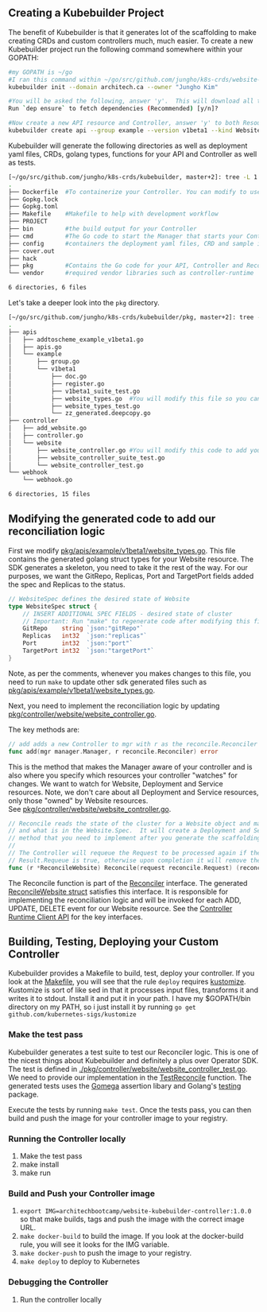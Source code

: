 ## Creating a Kubebuilder Project

The benefit of Kubebuilder is that it generates lot of the scaffolding to make creating CRDs and custom controllers much, much easier.  To create a new Kubebuilder project run the following command somewhere within your GOPATH:

```sh
#my GOPATH is ~/go
#I ran this command within ~/go/src/github.com/jungho/k8s-crds/website-kubebuilder
kubebuilder init --domain architech.ca --owner "Jungho Kim"

#You will be asked the following, answer 'y'.  This will download all the required Go packages and place them in the vendor directory and generate the scaffolding
Run `dep ensure` to fetch dependencies (Recommended) [y/n]?

#Now create a new API resource and Controller, answer 'y' to both Resource and Controller
kubebuilder create api --group example --version v1beta1 --kind Website
```

Kubebuilder will generate the following directories as well as deployment yaml files, CRDs, golang types, functions for your API and Controller as well as tests.

```sh
[~/go/src/github.com/jungho/k8s-crds/kubebuilder, master+2]: tree -L 1
.
├── Dockerfile  #To containerize your Controller. You can modify to use a different base image.
├── Gopkg.lock
├── Gopkg.toml
├── Makefile    #Makefile to help with development workflow
├── PROJECT
├── bin         #the build output for your Controller
├── cmd         #The Go code to start the Manager that starts your Controller
├── config      #containers the deployment yaml files, CRD and sample instance, RBAC role, rolebindings
├── cover.out
├── hack
├── pkg         #Contains the Go code for your API, Controller and Reconciler
└── vendor      #required vendor libraries such as controller-runtime

6 directories, 6 files
```

Let's take a deeper look into the `pkg` directory.

```sh
[~/go/src/github.com/jungho/k8s-crds/kubebuilder/pkg, master+2]: tree -L 4
.
├── apis
│   ├── addtoscheme_example_v1beta1.go
│   ├── apis.go
│   └── example
│       ├── group.go
│       └── v1beta1
│           ├── doc.go
│           ├── register.go
│           ├── v1beta1_suite_test.go
│           ├── website_types.go  #You will modify this file so you can consume your Website resource in golang
│           ├── website_types_test.go
│           └── zz_generated.deepcopy.go
├── controller
│   ├── add_website.go
│   ├── controller.go
│   └── website
│       ├── website_controller.go #You will modify this code to add your reconciliation logic.
│       ├── website_controller_suite_test.go
│       └── website_controller_test.go
└── webhook
    └── webhook.go

6 directories, 15 files
```

## Modifying the generated code to add our reconciliation logic

First we modify [pkg/apis/example/v1beta1/website_types.go](https://github.com/jungho/k8s-crds/blob/master/website-kubebuilder/pkg/apis/example/v1beta1/website_types.go#L27:6). This file contains the generated golang struct types for your Website resource. The SDK generates a skeleton, you need to take it the rest of the way.  For our purposes, we want the GitRepo, Replicas, Port and TargetPort fields added the spec and Replicas to the status.

```go
// WebsiteSpec defines the desired state of Website
type WebsiteSpec struct {
	// INSERT ADDITIONAL SPEC FIELDS - desired state of cluster
	// Important: Run "make" to regenerate code after modifying this file
	GitRepo    string `json:"gitRepo"`
	Replicas   int32  `json:"replicas"`
	Port       int32  `json:"port"`
	TargetPort int32  `json:"targetPort"`
}
```

Note, as per the comments, whenever you makes changes to this file, you need to run `make` to update other sdk generated files such as 
[pkg/apis/example/v1beta1/website_types.go](./pkg/apis/example/v1beta1/zz_generated.deepcopy.go).

Next, you need to implement the reconciliation logic by updating [pkg/controller/website/website_controller.go](./pkg/controller/website/website_controller.go).

The key methods are:

```go
// add adds a new Controller to mgr with r as the reconcile.Reconciler
func add(mgr manager.Manager, r reconcile.Reconciler) error 
```
This is the method that makes the Manager aware of your controller and is also where you specify which resources
your controller "watches" for changes.  We want to watch for Website, Deployment and Service resources.  Note, we don't
care about all Deployment and Service resources, only those "owned" by Website resources.  
See [pkg/controller/website/website_controller.go](./pkg/controller/website/website_controller.go).

```go
// Reconcile reads the state of the cluster for a Website object and makes changes based on the state read
// and what is in the Website.Spec.  It will create a Deployment and Service if they do not exist.  This is the key
// method that you need to implement after you generate the scaffolding.
//
// The Controller will requeue the Request to be processed again if the returned error is non-nil or
// Result.Requeue is true, otherwise upon completion it will remove the work from the queue.
func (r *ReconcileWebsite) Reconcile(request reconcile.Request) (reconcile.Result, error) 
```

The Reconcile function is part of the [Reconciler](https://github.com/jungho/k8s-crds/blob/master/website-kubebuilder/vendor/sigs.k8s.io/controller-runtime/pkg/reconcile/reconcile.go#L79:6) interface. The generated [ReconcileWebsite struct](https://github.com/jungho/k8s-crds/blob/master/website-kubebuilder/pkg/controller/website/website_controller.go#L87:6) satisfies this interface.  It is responsible for implementing the reconciliation logic and will be invoked for each ADD, UPDATE, DELETE event for our Website resource.  See the [Controller Runtime Client API](https://github.com/operator-framework/operator-sdk/blob/master/doc/user/client.md) for the key interfaces.

## Building, Testing, Deploying your Custom Controller

Kubebuilder provides a Makefile to build, test, deploy your controller.  If you look at the [Makefile](./Makefile), you will see that the rule `deploy` requires [kustomize](https://github.com/kubernetes-sigs/kustomize).  Kustomize is sort of like sed in that it processes input files, transforms it and writes it to stdout. Install it and put it in your path.  I have my $GOPATH/bin directory on my PATH, so i just install it by running `go get github.com/kubernetes-sigs/kustomize`

### Make the test pass 

Kubebuilder generates a test suite to test our Reconciler logic.  This is one of the nicest things about Kubebuilder and definitely a plus over Operator SDK. The test is defined in [./pkg/controller/website/website_controller_test.go](./pkg/controller/website/website_controller_test.go).  We need to provide our implementation in the [TestReconcile](https://github.com/jungho/k8s-crds/blob/master/website-kubebuilder/pkg/controller/website/website_controller_test.go#L42:6) function.  The generated tests uses the [Gomega](http://onsi.github.io/gomega/) assertion libary and Golang's [testing](https://golang.org/pkg/testing/) package.

Execute the tests by running `make test`.  Once the tests pass, you can then build and push the image for your controller image to your registry.

### Running the Controller locally

1. Make the test pass
2. make install
3. make run

### Build and Push your Controller image

1. `export IMG=architechbootcamp/website-kubebuilder-controller:1.0.0` so that make builds, tags and push the image with the correct image URL. 
2. `make docker-build` to build the image.  If you look at the docker-build rule, you will see it looks for the IMG variable.
3. `make docker-push` to push the image to your registry.
4. `make deploy` to deploy to Kubernetes

### Debugging the Controller

1. Run the controller locally






